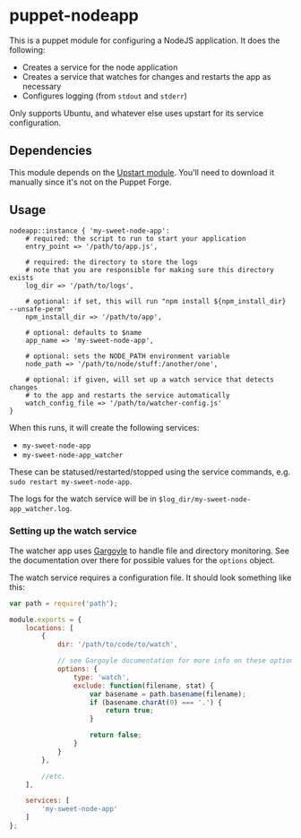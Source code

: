 # puppet-nodeapp
This is a puppet module for configuring a NodeJS application. It does the following:

* Creates a service for the node application
* Creates a service that watches for changes and restarts the app as necessary
* Configures logging (from `stdout` and `stderr`)

Only supports Ubuntu, and whatever else uses upstart for its service configuration.

## Dependencies
This module depends on the [Upstart module](https://github.com/bison/puppet-upstart). You'll need
to download it manually since it's not on the Puppet Forge.

## Usage
```puppet
nodeapp::instance { 'my-sweet-node-app':
	# required: the script to run to start your application
	entry_point => '/path/to/app.js',

	# required: the directory to store the logs
	# note that you are responsible for making sure this directory exists
	log_dir => '/path/to/logs',

	# optional: if set, this will run "npm install ${npm_install_dir} --unsafe-perm"
	npm_install_dir => '/path/to/app',

	# optional: defaults to $name
	app_name => 'my-sweet-node-app',

	# optional: sets the NODE_PATH environment variable
	node_path => '/path/to/node/stuff:/another/one',

	# optional: if given, will set up a watch service that detects changes
	# to the app and restarts the service automatically
	watch_config_file => '/path/to/watcher-config.js'
}
```

When this runs, it will create the following services:

* `my-sweet-node-app`
* `my-sweet-node-app_watcher`

These can be statused/restarted/stopped using the service commands, e.g.
`sudo restart my-sweet-node-app`.

The logs for the watch service will be in `$log_dir/my-sweet-node-app_watcher.log`.

### Setting up the watch service
The watcher app uses [Gargoyle](https://github.com/tmont/gargoyle) to handle
file and directory monitoring. See the documentation over there for possible
values for the `options` object.

The watch service requires a configuration file. It should look something like this:

```javascript
var path = require('path');

module.exports = {
	locations: [
		{
			dir: '/path/to/code/to/watch',

			// see Gargoyle documentation for more info on these options
			options: {
				type: 'watch',
				exclude: function(filename, stat) {
					var basename = path.basename(filename);
					if (basename.charAt(0) === '.') {
						return true;
					}

					return false;
				}
			}
		},

		//etc.
	],

	services: [
		'my-sweet-node-app'
	]
};
```

